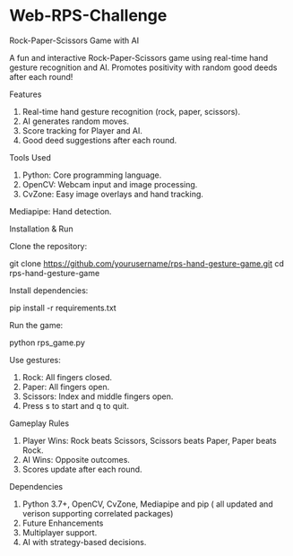 # Web-RPS-Challenge
Rock-Paper-Scissors Game with AI

A fun and interactive Rock-Paper-Scissors game using real-time hand gesture recognition and AI. Promotes positivity with random good deeds after each round!

Features

1. Real-time hand gesture recognition (rock, paper, scissors).
2. AI generates random moves.
3. Score tracking for Player and AI.
4. Good deed suggestions after each round.

Tools Used

1. Python: Core programming language.
2. OpenCV: Webcam input and image processing.
3. CvZone: Easy image overlays and hand tracking.

Mediapipe: Hand detection.

Installation & Run

Clone the repository:

git clone https://github.com/yourusername/rps-hand-gesture-game.git
cd rps-hand-gesture-game

Install dependencies:

pip install -r requirements.txt

Run the game:

python rps_game.py

Use gestures:

1. Rock: All fingers closed.
2. Paper: All fingers open.
3. Scissors: Index and middle fingers open.
4. Press s to start and q to quit.

Gameplay Rules

1. Player Wins:
Rock beats Scissors, Scissors beats Paper, Paper beats Rock.
2. AI Wins: Opposite outcomes.
3. Scores update after each round.

Dependencies

1. Python 3.7+, OpenCV, CvZone, Mediapipe and pip ( all updated and verison supporting correlated packages)
2. Future Enhancements
3. Multiplayer support.
4. AI with strategy-based decisions.
